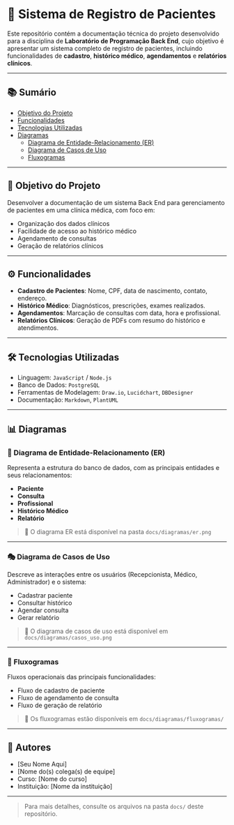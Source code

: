 # 🏥 Sistema de Registro de Pacientes

Este repositório contém a documentação técnica do projeto desenvolvido para a disciplina de **Laboratório de Programação Back End**, cujo objetivo é apresentar um sistema completo de registro de pacientes, incluindo funcionalidades de **cadastro**, **histórico médico**, **agendamentos** e **relatórios clínicos**.

---

## 📚 Sumário

- [Objetivo do Projeto](#objetivo-do-projeto)
- [Funcionalidades](#funcionalidades)
- [Tecnologias Utilizadas](#tecnologias-utilizadas)
- [Diagramas](#diagramas)
  - [Diagrama de Entidade-Relacionamento (ER)](#diagrama-de-entidade-relacionamento-er)
  - [Diagrama de Casos de Uso](#diagrama-de-casos-de-uso)
  - [Fluxogramas](#fluxogramas)

---

## 🎯 Objetivo do Projeto

Desenvolver a documentação de um sistema Back End para gerenciamento de pacientes em uma clínica médica, com foco em:

- Organização dos dados clínicos
- Facilidade de acesso ao histórico médico
- Agendamento de consultas
- Geração de relatórios clínicos

---

## ⚙️ Funcionalidades

- **Cadastro de Pacientes**: Nome, CPF, data de nascimento, contato, endereço.
- **Histórico Médico**: Diagnósticos, prescrições, exames realizados.
- **Agendamentos**: Marcação de consultas com data, hora e profissional.
- **Relatórios Clínicos**: Geração de PDFs com resumo do histórico e atendimentos.

---

## 🛠️ Tecnologias Utilizadas

- Linguagem: `JavaScript` / `Node.js`
- Banco de Dados: `PostgreSQL`
- Ferramentas de Modelagem: `Draw.io`, `Lucidchart`, `DBDesigner`
- Documentação: `Markdown`, `PlantUML`

---

## 📊 Diagramas

### 📌 Diagrama de Entidade-Relacionamento (ER)

Representa a estrutura do banco de dados, com as principais entidades e seus relacionamentos:

- **Paciente**
- **Consulta**
- **Profissional**
- **Histórico Médico**
- **Relatório**

> 📎 O diagrama ER está disponível na pasta `docs/diagramas/er.png`

---

### 🎭 Diagrama de Casos de Uso

Descreve as interações entre os usuários (Recepcionista, Médico, Administrador) e o sistema:

- Cadastrar paciente
- Consultar histórico
- Agendar consulta
- Gerar relatório

> 📎 O diagrama de casos de uso está disponível em `docs/diagramas/casos_uso.png`

---

### 🔄 Fluxogramas

Fluxos operacionais das principais funcionalidades:

- Fluxo de cadastro de paciente
- Fluxo de agendamento de consulta
- Fluxo de geração de relatório

> 📎 Os fluxogramas estão disponíveis em `docs/diagramas/fluxogramas/`

---

## 👥 Autores

- [Seu Nome Aqui]
- [Nome do(s) colega(s) de equipe]
- Curso: [Nome do curso]
- Instituição: [Nome da instituição]

---

> Para mais detalhes, consulte os arquivos na pasta `docs/` deste repositório.
